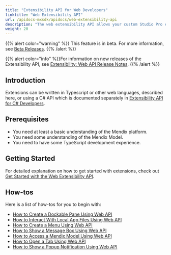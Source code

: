```yaml
---
title: "Extensibility API for Web Developers"
linktitle: "Web Extensibility API"
url: /apidocs-mxsdk/apidocs/web-extensibility-api
description: "The web extensibility API allows your custom Studio Pro extensions developed using JavaScript to interact with some internal services of Studio Pro."
weight: 20
---
```


{{% alert color="warning" %}} This feature is in beta. For more information, see [Beta Releases](/releasenotes/beta-features/). {{% /alert %}}

{{% alert color="info" %}}For information on new releases of the Extensibility API, see [Extensibility: Web API Release Notes](/releasenotes/studio-pro/web-extensibility-api/).
{{% /alert %}}

## Introduction

Extensions can be written in Typescript or other web languages, described here, or using a C# API which is documented separately in [Extensibility API for C# Developers](/apidocs-mxsdk/apidocs/csharp-extensibility-api-10/).

## Prerequisites

* You need at least a basic understanding of the Mendix platform.
* You need some understanding of the Mendix Model.
* You need to have some TypeScript development experience.

## Getting Started

For detailed explanation on how to get started with extensions, check out [Get Started with the Web Extensibility API](/apidocs-mxsdk/apidocs/web-extensibility-api-10/getting-started/).

## How-tos

Here is a list of how-tos for you to begin with:

* [How to Create a Dockable Pane Using Web API](/apidocs-mxsdk/apidocs/web-extensibility-api-10/dockable-pane-api/)
* [How to Interact With Local App Files Using Web API](/apidocs-mxsdk/apidocs/web-extensibility-api-10/local-app-files-api/)
* [How to Create a Menu Using Web API](/apidocs-mxsdk/apidocs/web-extensibility-api-10/menu-api/)
* [How to Show a Message Box Using Web API](/apidocs-mxsdk/apidocs/web-extensibility-api-10/messagebox-api/)
* [How to Access a Mendix Model Using Web API](/apidocs-mxsdk/apidocs/web-extensibility-api-10/model-api/)
* [How to Open a Tab Using Web API](/apidocs-mxsdk/apidocs/web-extensibility-api-10/tab-api/)
* [How to Show a Popup Notification Using Web API](/apidocs-mxsdk/apidocs/web-extensibility-api-10/notifications-api/)
